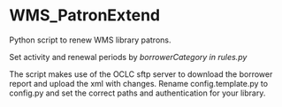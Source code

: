 # WMS_PatronExtend

Python script to renew WMS library patrons. 

Set activity and renewal periods by *borrowerCategory in rules.py* 

The script makes use of the OCLC sftp server to download the borrower report and upload the xml with changes. Rename config.template.py to config.py and set the correct paths and authentication for your library.
